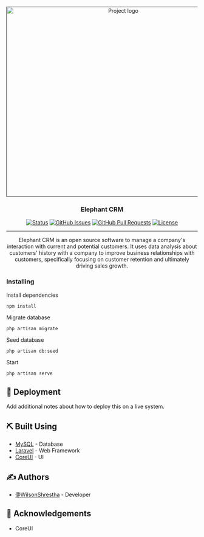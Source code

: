 <p align="center">
  <a href="" rel="noopener">
 <img width=600px height=500px src="https://imgur.com/UwuMEf4" alt="Project logo"></a>
</p>

<h3 align="center">Elephant CRM</h3>

<div align="center">

  [![Status](https://img.shields.io/badge/status-active-success.svg)]() 
  [![GitHub Issues](https://img.shields.io/github/issues/kylelobo/The-Documentation-Compendium.svg)](https://github.com/wilsonshrestha/elephant-crm/issues)
  [![GitHub Pull Requests](https://img.shields.io/github/issues-pr/kylelobo/The-Documentation-Compendium.svg)](https://github.com/wilsonshrestha/elephant-crm/pulls)
  [![License](https://img.shields.io/badge/license-MIT-blue.svg)](/LICENSE)

</div>

---

<p align="center"> 
Elephant CRM is an open source software to manage a company's interaction with current and potential customers. It uses data analysis about customers' history with a company to improve business relationships with customers, specifically focusing on customer retention and ultimately driving sales growth. 
    <br> 
</p>

### Installing

Install dependencies
```
npm install
```

Migrate database

```
php artisan migrate
```

Seed database

```
php artisan db:seed
```

Start

```
php artisan serve
```

## 🚀 Deployment <a name = "deployment"></a>
Add additional notes about how to deploy this on a live system.

## ⛏️ Built Using <a name = "built_using"></a>
- [MySQL](https://www.mysql.com/) - Database
- [Laravel](https://laravel.com/) - Web Framework
- [CoreUI](https://coreui.io/) - UI

## ✍️ Authors <a name = "authors"></a>
- [@WilsonShrestha](https://github.com/wilsonshrestha) - Developer

## 🎉 Acknowledgements <a name = "acknowledgement"></a>
- CoreUI
